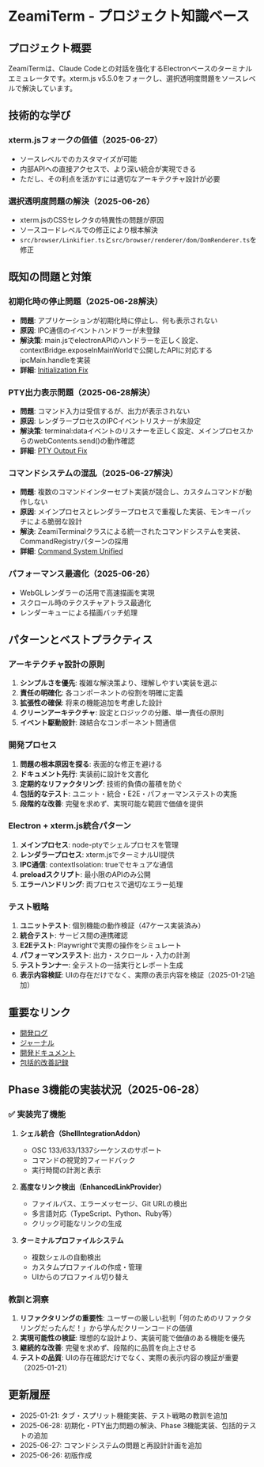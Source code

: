 # ZeamiTerm - プロジェクト知識ベース

## プロジェクト概要
ZeamiTermは、Claude Codeとの対話を強化するElectronベースのターミナルエミュレータです。xterm.js v5.5.0をフォークし、選択透明度問題をソースレベルで解決しています。

## 技術的な学び

### xterm.jsフォークの価値（2025-06-27）
- ソースレベルでのカスタマイズが可能
- 内部APIへの直接アクセスで、より深い統合が実現できる
- ただし、その利点を活かすには適切なアーキテクチャ設計が必要

### 選択透明度問題の解決（2025-06-26）
- xterm.jsのCSSセレクタの特異性の問題が原因
- ソースコードレベルでの修正により根本解決
- `src/browser/Linkifier.ts`と`src/browser/renderer/dom/DomRenderer.ts`を修正

## 既知の問題と対策

### 初期化時の停止問題（2025-06-28解決）
- **問題**: アプリケーションが初期化時に停止し、何も表示されない
- **原因**: IPC通信のイベントハンドラーが未登録
- **解決策**: main.jsでelectronAPIのハンドラーを正しく設定、contextBridge.exposeInMainWorldで公開したAPIに対応するipcMain.handleを実装
- **詳細**: [Initialization Fix](/docs/development/2025-06-28-initialization-fix.md)

### PTY出力表示問題（2025-06-28解決）
- **問題**: コマンド入力は受信するが、出力が表示されない
- **原因**: レンダラープロセスのIPCイベントリスナーが未設定
- **解決策**: terminal:dataイベントのリスナーを正しく設定、メインプロセスからのwebContents.send()の動作確認
- **詳細**: [PTY Output Fix](/docs/development/2025-06-28-pty-output-fix-success.md)

### コマンドシステムの混乱（2025-06-27解決）
- **問題**: 複数のコマンドインターセプト実装が競合し、カスタムコマンドが動作しない
- **原因**: メインプロセスとレンダラープロセスで重複した実装、モンキーパッチによる脆弱な設計
- **解決**: ZeamiTerminalクラスによる統一されたコマンドシステムを実装、CommandRegistryパターンの採用
- **詳細**: [Command System Unified](/docs/development/2025-06-27-command-system-unified.md)

### パフォーマンス最適化（2025-06-26）
- WebGLレンダラーの活用で高速描画を実現
- スクロール時のテクスチャアトラス最適化
- レンダーキューによる描画バッチ処理

## パターンとベストプラクティス

### アーキテクチャ設計の原則
1. **シンプルさを優先**: 複雑な解決策より、理解しやすい実装を選ぶ
2. **責任の明確化**: 各コンポーネントの役割を明確に定義
3. **拡張性の確保**: 将来の機能追加を考慮した設計
4. **クリーンアーキテクチャ**: 設定とロジックの分離、単一責任の原則
5. **イベント駆動設計**: 疎結合なコンポーネント間通信

### 開発プロセス
1. **問題の根本原因を探る**: 表面的な修正を避ける
2. **ドキュメント先行**: 実装前に設計を文書化
3. **定期的なリファクタリング**: 技術的負債の蓄積を防ぐ
4. **包括的なテスト**: ユニット・統合・E2E・パフォーマンステストの実施
5. **段階的な改善**: 完璧を求めず、実現可能な範囲で価値を提供

### Electron + xterm.js統合パターン
1. **メインプロセス**: node-ptyでシェルプロセスを管理
2. **レンダラープロセス**: xterm.jsでターミナルUI提供
3. **IPC通信**: contextIsolation: trueでセキュアな通信
4. **preloadスクリプト**: 最小限のAPIのみ公開
5. **エラーハンドリング**: 両プロセスで適切なエラー処理

### テスト戦略
1. **ユニットテスト**: 個別機能の動作検証（47ケース実装済み）
2. **統合テスト**: サービス間の連携確認
3. **E2Eテスト**: Playwrightで実際の操作をシミュレート
4. **パフォーマンステスト**: 出力・スクロール・入力の計測
5. **テストランナー**: 全テストの一括実行とレポート生成
6. **表示内容検証**: UIの存在だけでなく、実際の表示内容を検証（2025-01-21追加）

## 重要なリンク
- [開発ログ](/docs/logs/)
- [ジャーナル](/docs/journals/)
- [開発ドキュメント](/docs/development/)
- [包括的改善記録](/docs/ZEAMITERM_COMPREHENSIVE_IMPROVEMENTS.md)

## Phase 3機能の実装状況（2025-06-28）

### ✅ 実装完了機能
1. **シェル統合（ShellIntegrationAddon）**
   - OSC 133/633/1337シーケンスのサポート
   - コマンドの視覚的フィードバック
   - 実行時間の計測と表示

2. **高度なリンク検出（EnhancedLinkProvider）**
   - ファイルパス、エラーメッセージ、Git URLの検出
   - 多言語対応（TypeScript、Python、Ruby等）
   - クリック可能なリンクの生成

3. **ターミナルプロファイルシステム**
   - 複数シェルの自動検出
   - カスタムプロファイルの作成・管理
   - UIからのプロファイル切り替え

### 教訓と洞察
1. **リファクタリングの重要性**: ユーザーの厳しい批判「何のためのリファクタリングだったんだ！」から学んだクリーンコードの価値
2. **実現可能性の検証**: 理想的な設計より、実装可能で価値のある機能を優先
3. **継続的な改善**: 完璧を求めず、段階的に品質を向上させる
4. **テストの品質**: UIの存在確認だけでなく、実際の表示内容の検証が重要（2025-01-21）

## 更新履歴
- 2025-01-21: タブ・スプリット機能実装、テスト戦略の教訓を追加
- 2025-06-28: 初期化・PTY出力問題の解決、Phase 3機能実装、包括的テストの追加
- 2025-06-27: コマンドシステムの問題と再設計計画を追加
- 2025-06-26: 初版作成